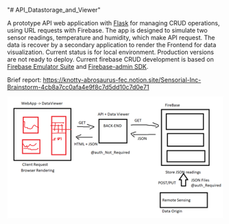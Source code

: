 "# API_Datastorage_and_Viewer" 

A prototype API web application with [Flask](https://flask.palletsprojects.com/en/2.2.x/api/) for managing CRUD operations, using URL requests with Firebase. The app is designed to simulate two sensor readings, temperature and humidity, which make API request. The data is recover by a secondary application to render the Frontend for data visualization. Current status is for local environment. Production versions are not ready to deploy. Current firebase CRUD development is based on [Firebase Emulator Suite](https://firebase.google.com/docs/emulator-suite) and [Firebase-admin SDK](https://github.com/firebase/firebase-admin-python).

Brief report: https://knotty-abrosaurus-fec.notion.site/Sensorial-Inc-Brainstorm-4cb8a7cc0afa4e9f8c7d5dd10c7d0e71


![alt text](https://github.com/Renzerth/API_Datastorage_and_Viewer/blob/master/main_schematics.png?raw=true)
